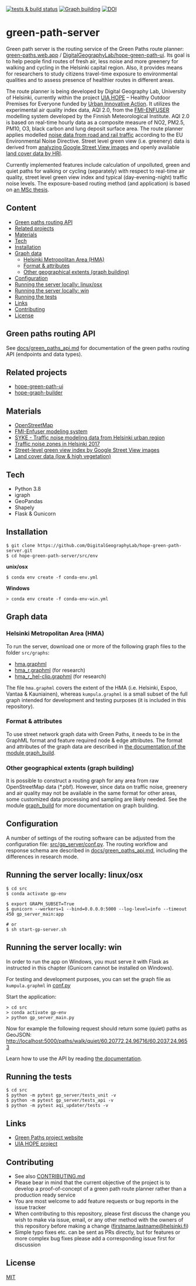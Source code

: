 [![tests & build status](https://github.com/DigitalGeographyLab/hope-green-path-server/workflows/Tests%20%26%20Build/badge.svg)](https://github.com/DigitalGeographyLab/hope-green-path-server/actions) [![Graph building](https://github.com/DigitalGeographyLab/hope-green-path-server/actions/workflows/test-graph-building.yml/badge.svg)](https://github.com/DigitalGeographyLab/hope-green-path-server/actions/workflows/test-graph-building.yml) [![DOI](https://zenodo.org/badge/209780028.svg)](https://zenodo.org/badge/latestdoi/209780028)


# green-path-server

Green path server is the routing service of the Green Paths route planner: [green-paths.web.app](https://green-paths.web.app/) / [DigitalGeographyLab/hope-green-path-ui](https://github.com/DigitalGeographyLab/hope-green-path-ui). Its goal is to help people find routes of fresh air, less noise and more greenery for walking and cycling in the Helsinki capital region. Also, it provides means for researchers to study citizens travel-time exposure to environmental qualities and to assess presence of healthier routes in different areas. 

The route planner is being developed by Digital Geography Lab, University of Helsinki, currently within the project [UIA HOPE](https://ilmanlaatu.eu/briefly-in-english/) – Healthy Outdoor Premises for Everyone funded by [Urban Innovative Action](https://www.uia-initiative.eu/en/uia-cities/helsinki). It utilizes the experimental air quality index data, AQI 2.0, from the [FMI-ENFUSER](https://en.ilmatieteenlaitos.fi/environmental-information-fusion-service) modelling system developed by the Finnish Meteorological Institute. AQI 2.0 is based on real-time hourly data as a composite measure of NO2, PM2.5, PM10, O3, black carbon and lung deposit surface area. The route planner applies modelled [noise data from road and rail traffic](www.syke.fi/en-US/Open_information/Spatial_datasets/Downloadable_spatial_dataset#E) according to the EU Environmental Noise Directive. Street level green view (i.e. greenery) data is derived from [analyzing Google Street View images](https://www.sciencedirect.com/science/article/pii/S2352340920304959?via%3Dihub) and openly available [land cover data by HRI](https://hri.fi/data/en_GB/dataset/paakaupunkiseudun-maanpeiteaineisto). 

Currently implemented features include calculation of unpolluted, green and quiet paths for walking or cycling (separately) with respect to real-time air quality, street level green view index and typical (day-evening-night) traffic noise levels. The exposure-based routing method (and application) is based on [an MSc thesis](https://github.com/hellej/quiet-paths-msc). 

## Content
- [Green paths routing API](#Green-paths-routing-API)
- [Related projects](#Related-projects)
- [Materials](#Materials)
- [Tech](#Tech)
- [Installation](#Installation)
- [Graph data](#Graph-data)
  - [Helsinki Metropolitan Area (HMA)](#Helsinki-Metropolitan-Area-HMA)
  - [Format & attributes](#format--attributes)
  - [Other geographical extents (graph building)](#Other-geographical-extents-graph-building)
- [Configuration](#Configuration)
- [Running the server locally: linux/osx](#Running-the-server-locally-linuxosx)
- [Running the server locally: win](#Running-the-server-locally-win)
- [Running the tests](#Running-the-tests)
- [Links](#Links)
- [Contributing](#Contributing)
- [License](#License)

## Green paths routing API
See [docs/green_paths_api.md](docs/green_paths_api.md) for documentation of the green paths routing API (endpoints and data types). 

## Related projects
- [hope-green-path-ui](https://github.com/DigitalGeographyLab/hope-green-path-ui)
- [hope-graph-builder](https://github.com/DigitalGeographyLab/hope-graph-builder)

## Materials
* [OpenStreetMap](https://www.openstreetmap.org/about/) 
* [FMI-Enfuser modeling system](https://en.ilmatieteenlaitos.fi/environmental-information-fusion-service)
* [SYKE - Traffic noise modeling data from Helsinki urban region](https://www.syke.fi/en-US/Open_information/Spatial_datasets/Downloadable_spatial_dataset#E)
* [Traffic noise zones in Helsinki 2017](https://hri.fi/data/en_GB/dataset/helsingin-kaupungin-meluselvitys-2017)
* [Street-level green view index by Google Street View images](https://www.sciencedirect.com/science/article/pii/S2352340920304959?via%3Dihub)
* [Land cover data (low & high vegetation)](https://hri.fi/data/en_GB/dataset/paakaupunkiseudun-maanpeiteaineisto)

## Tech
* Python 3.8
* igraph
* GeoPandas
* Shapely
* Flask & Gunicorn

## Installation
```
$ git clone https://github.com/DigitalGeographyLab/hope-green-path-server.git
$ cd hope-green-path-server/src/env
```
**unix/osx**
```
$ conda env create -f conda-env.yml
```
**Windows**
```
> conda env create -f conda-env-win.yml
```
## Graph data

### Helsinki Metropolitan Area (HMA)
To run the server, download one or more of the following graph files to the folder `src/graphs`:
- [hma.graphml](https://a3s.fi/swift/v1/AUTH_c1dfd63531fb4a63a3927b1f237b547f/gp-data/hma.graphml)
- [hma_r.graphml](https://a3s.fi/swift/v1/AUTH_c1dfd63531fb4a63a3927b1f237b547f/gp-data/hma_r.graphml) (for research)
- [hma_r_hel-clip.graphml](https://a3s.fi/swift/v1/AUTH_c1dfd63531fb4a63a3927b1f237b547f/gp-data/hma_r_hel-clip.graphml) (for research)

The file `hma.graphml` covers the extent of the HMA (i.e. Helsinki, Espoo, Vantaa & Kauniainen), whereas `kumpula.graphml` is a small subset of the full graph intended for development and testing purposes (it is included in this repository).

### Format & attributes
To use street network graph data with Green Paths, it needs to be in the GraphML format and feature required node & edge attributes. The format and attributes of the graph data are described in [the documentation of the module graph_build](src/graph_build#Graph-format-and-attributes).

### Other geographical extents (graph building)
It is possible to construct a routing graph for any area from raw OpenStreetMap data (*.pbf). However, since data on traffic noise, greenery and air quality may not be available in the same format for other areas, some customized data processing and sampling are likely needed. See the module [graph_build](src/graph_build#Building-a-custom-graph) for more documentation on graph building.

## Configuration
A number of settings of the routing software can be adjusted from the configuration file: [src/gp_server/conf.py](src/gp_server/conf.py). The routing workflow and response schema are described in [docs/green_paths_api.md](docs/green_paths_api.md), including the differences in research mode. 

## Running the server locally: linux/osx
```
$ cd src
$ conda activate gp-env

$ export GRAPH_SUBSET=True
$ gunicorn --workers=1 --bind=0.0.0.0:5000 --log-level=info --timeout 450 gp_server_main:app

# or
$ sh start-gp-server.sh
```

## Running the server locally: win
In order to run the app on Windows, you must serve it with Flask as instructed in this chapter (Gunicorn cannot be installed on Windows).

For testing and development purposes, you can set the graph file as `kumpula.graphml` in [conf.py](src/gp_server/conf.py)

Start the application:
```
> cd src
> conda activate gp-env
> python gp_server_main.py
```

Now for example the following request should return some (quiet) paths as GeoJSON:
[http://localhost:5000/paths/walk/quiet/60.20772,24.96716/60.2037,24.9653](http://localhost:5000/paths/walk/quiet/60.20772,24.96716/60.2037,24.9653)

Learn how to use the API by reading [the documentation](docs/green_paths_api.md). 

## Running the tests
```
$ cd src
$ python -m pytest gp_server/tests_unit -v
$ python -m pytest gp_server/tests_api -v
$ python -m pytest aqi_updater/tests -v
```
## Links
* [Green Paths project website](https://www.helsinki.fi/en/researchgroups/digital-geography-lab/green-paths)
* [UIA HOPE project](https://ilmanlaatu.eu/briefly-in-english/)

## Contributing
* See also [CONTRIBUTING.md](CONTRIBUTING.md)
* Please bear in mind that the current objective of the project is to develop a proof-of-concept of a green path route planner rather than a production ready service
* You are most welcome to add feature requests or bug reports in the issue tracker
* When contributing to this repository, please first discuss the change you wish to make via issue,
email, or any other method with the owners of this repository before making a change (firstname.lastname@helsinki.fi)
* Simple typo fixes etc. can be sent as PRs directly, but for features or more complex bug fixes please add a corresponding issue first for discussion

## License
[MIT](LICENSE)
